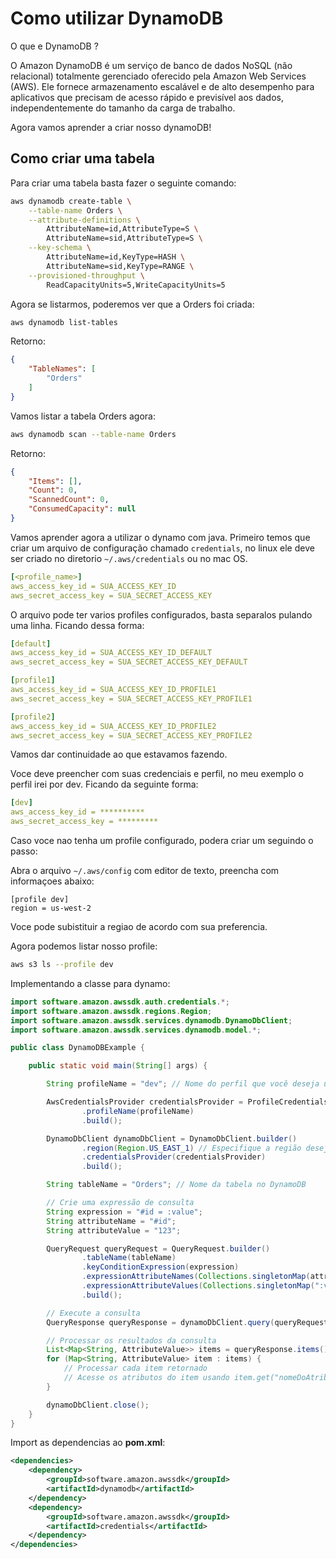 # Como utilizar DynamoDB

O que e DynamoDB ?

O Amazon DynamoDB é um serviço de banco de dados NoSQL (não relacional) totalmente gerenciado 
oferecido pela Amazon Web Services (AWS). Ele fornece armazenamento escalável e de alto desempenho
para aplicativos que precisam de acesso rápido e previsível aos dados, independentemente 
do tamanho da carga de trabalho.

Agora vamos aprender a criar nosso dynamoDB!

## Como criar uma tabela

Para criar uma tabela basta fazer o seguinte comando:

```bash
aws dynamodb create-table \
    --table-name Orders \
    --attribute-definitions \
        AttributeName=id,AttributeType=S \
        AttributeName=sid,AttributeType=S \
    --key-schema \
        AttributeName=id,KeyType=HASH \
        AttributeName=sid,KeyType=RANGE \
    --provisioned-throughput \
        ReadCapacityUnits=5,WriteCapacityUnits=5 
```

Agora se listarmos, poderemos ver que a Orders foi criada:

```bash
aws dynamodb list-tables
```

Retorno:

```json
{
    "TableNames": [
        "Orders"
    ]
}
```
Vamos listar a tabela Orders agora:

```bash
aws dynamodb scan --table-name Orders
```

Retorno:

```json
{
    "Items": [],
    "Count": 0,
    "ScannedCount": 0,
    "ConsumedCapacity": null
}
```
Vamos aprender agora a utilizar o dynamo com java. Primeiro temos que criar um arquivo de
configuração chamado ``credentials``, no linux ele deve ser criado no 
diretorio ``~/.aws/credentials`` ou no mac OS.

```yaml
[<profile_name>]
aws_access_key_id = SUA_ACCESS_KEY_ID
aws_secret_access_key = SUA_SECRET_ACCESS_KEY
```
O arquivo pode ter varios profiles configurados, basta separalos pulando uma linha.
Ficando dessa forma:

```yaml
[default]
aws_access_key_id = SUA_ACCESS_KEY_ID_DEFAULT
aws_secret_access_key = SUA_SECRET_ACCESS_KEY_DEFAULT

[profile1]
aws_access_key_id = SUA_ACCESS_KEY_ID_PROFILE1
aws_secret_access_key = SUA_SECRET_ACCESS_KEY_PROFILE1

[profile2]
aws_access_key_id = SUA_ACCESS_KEY_ID_PROFILE2
aws_secret_access_key = SUA_SECRET_ACCESS_KEY_PROFILE2
```
Vamos dar continuidade ao que estavamos fazendo.

Voce deve preencher com suas credenciais e perfil, no meu exemplo o perfil irei por dev.
Ficando da seguinte forma:

```yaml
[dev]
aws_access_key_id = **********
aws_secret_access_key = *********
```
Caso voce nao tenha um profile configurado, podera criar um seguindo o passo:

Abra o arquivo ``~/.aws/config`` com editor de texto, preencha com informaçoes abaixo:
```
[profile dev]
region = us-west-2
```
Voce pode subistituir a regiao de acordo com sua preferencia.

Agora podemos listar nosso profile: 

```bash
aws s3 ls --profile dev
```

Implementando a classe para dynamo:

```java
import software.amazon.awssdk.auth.credentials.*;
import software.amazon.awssdk.regions.Region;
import software.amazon.awssdk.services.dynamodb.DynamoDbClient;
import software.amazon.awssdk.services.dynamodb.model.*;

public class DynamoDBExample {

    public static void main(String[] args) {

        String profileName = "dev"; // Nome do perfil que você deseja usar

        AwsCredentialsProvider credentialsProvider = ProfileCredentialsProvider.builder()
                .profileName(profileName)
                .build();

        DynamoDbClient dynamoDbClient = DynamoDbClient.builder()
                .region(Region.US_EAST_1) // Especifique a região desejada
                .credentialsProvider(credentialsProvider)
                .build();

        String tableName = "Orders"; // Nome da tabela no DynamoDB

        // Crie uma expressão de consulta
        String expression = "#id = :value";
        String attributeName = "#id";
        String attributeValue = "123";

        QueryRequest queryRequest = QueryRequest.builder()
                .tableName(tableName)
                .keyConditionExpression(expression)
                .expressionAttributeNames(Collections.singletonMap(attributeName, "id"))
                .expressionAttributeValues(Collections.singletonMap(":value", AttributeValue.builder().s(attributeValue).build()))
                .build();

        // Execute a consulta
        QueryResponse queryResponse = dynamoDbClient.query(queryRequest);

        // Processar os resultados da consulta
        List<Map<String, AttributeValue>> items = queryResponse.items();
        for (Map<String, AttributeValue> item : items) {
            // Processar cada item retornado
            // Acesse os atributos do item usando item.get("nomeDoAtributo")
        }

        dynamoDbClient.close();
    }
}
```

Import as dependencias ao **pom.xml**:

```xml
<dependencies>
    <dependency>
        <groupId>software.amazon.awssdk</groupId>
        <artifactId>dynamodb</artifactId>
    </dependency>
    <dependency>
        <groupId>software.amazon.awssdk</groupId>
        <artifactId>credentials</artifactId>
    </dependency>
</dependencies>
```
